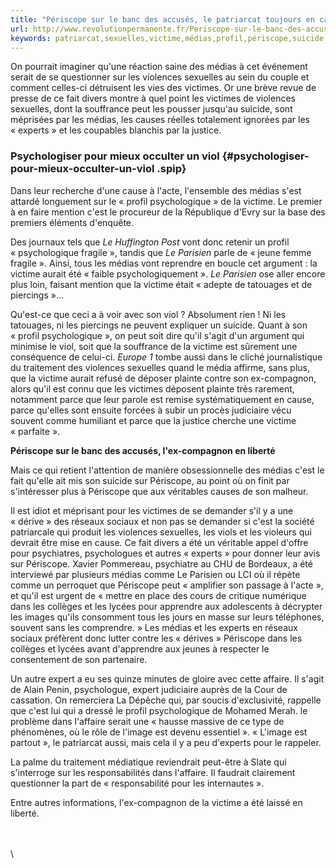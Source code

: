 ```yaml
---
title: "Périscope sur le banc des accusés, le patriarcat toujours en cavale !"
url: http://www.revolutionpermanente.fr/Periscope-sur-le-banc-des-accuses-le-patriarcat-toujours-en-cavale
keywords: patriarcat,sexuelles,victime,médias,profil,périscope,suicide,cavale,violences,cest,victimes,accusés,banc,psychologique
---
```

On pourrait imaginer qu'une réaction saine des médias à cet événement serait de se questionner sur les violences sexuelles au sein du couple et comment celles-ci détruisent les vies des victimes. Or une brève revue de presse de ce fait divers montre à quel point les victimes de violences sexuelles, dont la souffrance peut les pousser jusqu'au suicide, sont méprisées par les médias, les causes réelles totalement ignorées par les « experts » et les coupables blanchis par la justice.

### Psychologiser pour mieux occulter un viol {#psychologiser-pour-mieux-occulter-un-viol .spip}

Dans leur recherche d'une cause à l'acte, l'ensemble des médias s'est attardé longuement sur le « profil psychologique » de la victime. Le premier à en faire mention c'est le procureur de la République d'Evry sur la base des premiers éléments d'enquête.

Des journaux tels que *Le Huffington Post* vont donc retenir un profil « psychologique fragile », tandis que *Le Parisien* parle de « jeune femme fragile ». Ainsi, tous les médias vont reprendre en boucle cet argument : la victime aurait été « faible psychologiquement ». *Le Parisien* ose aller encore plus loin, faisant mention que la victime était « adepte de tatouages et de piercings »... 

Qu'est-ce que ceci a à voir avec son viol ? Absolument rien ! Ni les tatouages, ni les piercings ne peuvent expliquer un suicide. Quant à son « profil psychologique », on peut soit dire qu'il s'agit d'un argument qui minimise le viol, soit que la souffrance de la victime est sûrement une conséquence de celui-ci. *Europe 1* tombe aussi dans le cliché journalistique du traitement des violences sexuelles quand le média affirme, sans plus, que la victime aurait refusé de déposer plainte contre son ex-compagnon, alors qu'il est connu que les victimes déposent plainte très rarement, notamment parce que leur parole est remise systématiquement en cause, parce qu'elles sont ensuite forcées à subir un procès judiciaire vécu souvent comme humiliant et parce que la justice cherche une victime « parfaite ».

**Périscope sur le banc des accusés, l'ex-compagnon en liberté**

Mais ce qui retient l'attention de manière obsessionnelle des médias c'est le fait qu'elle ait mis son suicide sur Périscope, au point où on finit par s'intéresser plus à Périscope que aux véritables causes de son malheur.

Il est idiot et méprisant pour les victimes de se demander s'il y a une « dérive » des réseaux sociaux et non pas se demander si c'est la société patriarcale qui produit les violences sexuelles, les viols et les violeurs qui devrait être mise en cause. Ce fait divers a été un véritable appel d'offre pour psychiatres, psychologues et autres « experts » pour donner leur avis sur Périscope. Xavier Pommereau, psychiatre au CHU de Bordeaux, a été interviewé par plusieurs médias comme Le Parisien ou LCI où il répète comme un perroquet que Périscope peut « amplifier son passage à l'acte », et qu'il est urgent de « mettre en place des cours de critique numérique dans les collèges et les lycées pour apprendre aux adolescents à décrypter les images qu'ils consomment tous les jours en masse sur leurs téléphones, souvent sans les comprendre. » Les médias et les experts en réseaux sociaux préfèrent donc lutter contre les « dérives » Périscope dans les collèges et lycées avant d'apprendre aux jeunes à respecter le consentement de son partenaire.

Un autre expert a eu ses quinze minutes de gloire avec cette affaire. Il s'agit de Alain Penin, psychologue, expert judiciaire auprès de la Cour de cassation. On remerciera La Dépêche qui, par soucis d'exclusivité, rappelle que c'est lui qui a dressé le profil psychologique de Mohamed Merah. le problème dans l'affaire serait une « hausse massive de ce type de phénomènes, où le rôle de l'image est devenu essentiel ». « L'image est partout », le patriarcat aussi, mais cela il y a peu d'experts pour le rappeler.

La palme du traitement médiatique reviendrait peut-être à Slate qui s'interroge sur les responsabilités dans l'affaire. Il faudrait clairement questionner la part de « responsabilité pour les internautes ».

Entre autres informations, l'ex-compagnon de la victime a été laissé en liberté.

\
\
\
